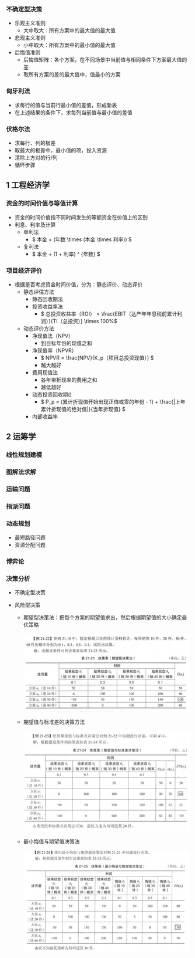 ### 不确定型决策

- 乐观主义准则
  - 大中取大：所有方案中的最大值的最大值
- 悲观主义准则
  - 小中取大：所有方案中的最小值的最大值
- 后悔值准则
  - 后悔值矩阵：各个方案，在不同场景中当前值与相同条件下方案最大值的差
  - 取所有方案的差的最大值中，值最小的方案

### 匈牙利法

- 求每行的值与当前行最小值的差值，形成新表
- 在上述结果的条件下，求每列当前值与最小值的差值

### 伏格尔法

- 求每行、列的极差
- 取最大的极差中，最小值的项，投入资源
- 清除上方对的行/列
- 循环步骤

## 1 工程经济学

### 资金的时间价值与等值计算

- 资金的时间价值指不同时间发生的等额资金在价值上的区别
- 利息、利率及计算
  - 单利法
    - $ 本金 + (年数 \times (本金 \times 利率)) $
  - 复利法
    - $ 本金 + (1 + 利率) ^ {年数} $

### 项目经济评价

- 根据是否考虑资金时间价值，分为：静态评价、动态评价
  - 静态评估方法
    - 静态回收期法
    - 投资收益率法
      - $ 总投资收益率（ROI） = \frac{EBIT（达产年年息税前累计利润）}{TI（总投资）} \times 100\%$
  - 动态评价方法
    - 净现值法（NPV）
      - 到目标年份的现值之和
    - 净现值率（NPVR）
      - $ NPVR = \frac{NPV}{K_p（项目总投资现值）} $
      - 越大越好
    - 费用现值法
      - 各年带折现率的费用之和
      - 越低越好
    - 动态投资回收期()
      - $ P_p = (累计折现值开始出现正值或零的年份 - 1) + \frac{|上年累计折现值的绝对值|}{当年折现值} $
    - 内部收益率

## 2 运筹学

### 线性规划建模

### 图解法求解

### 运输问题

### 指派问题

### 动态规划

- 最短路径问题
- 资源分配问题

### 博弈论

### 决策分析

- 不确定型决策
- 风险型决策

  - 期望型决策法：把每个方案的期望值求出，然后根据期望值的大小确定最优策略

    ![1694264727705](image/21.项目管理科学基础/1694264727705.png)
  - 期望值与标准差的决策方法

    ![1694264983028](image/21.项目管理科学基础/1694264983028.png)
  - 最小悔值与期望值决策法

    ![1694265099135](image/21.项目管理科学基础/1694265099135.png)
